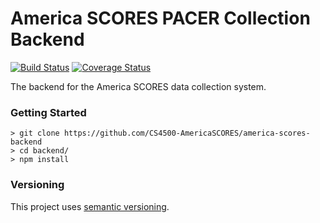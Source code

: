 # America SCORES PACER Collection Backend
[![Build Status](https://travis-ci.org/CS4500-AmericaSCORES/america-scores-backend.svg?branch=master)](https://travis-ci.org/CS4500-AmericaSCORES/america-scores-backend)
[![Coverage Status](https://coveralls.io/repos/github/CS4500-AmericaSCORES/america-scores-backend/badge.svg)](https://coveralls.io/github/CS4500-AmericaSCORES/america-scores-backend)

The backend for the America SCORES data collection system.

### Getting Started
~~~~
> git clone https://github.com/CS4500-AmericaSCORES/america-scores-backend
> cd backend/
> npm install
~~~~

### Versioning
This project uses [semantic versioning](http://semver.org/).
